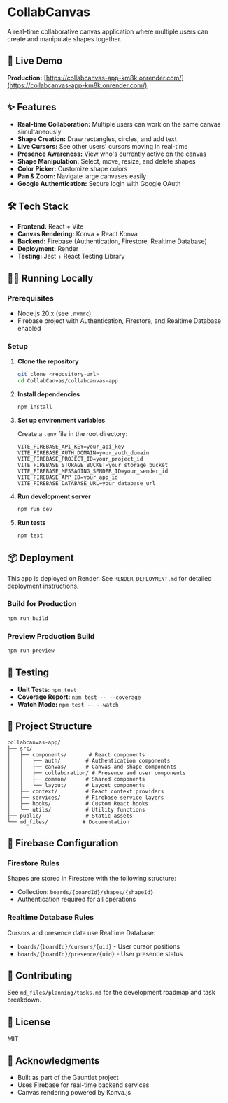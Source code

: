 # CollabCanvas

A real-time collaborative canvas application where multiple users can create and manipulate shapes together.

## 🚀 Live Demo

**Production:** [https://collabcanvas-app-km8k.onrender.com/](https://collabcanvas-app-km8k.onrender.com/)

## ✨ Features

- **Real-time Collaboration:** Multiple users can work on the same canvas simultaneously
- **Shape Creation:** Draw rectangles, circles, and add text
- **Live Cursors:** See other users' cursors moving in real-time
- **Presence Awareness:** View who's currently active on the canvas
- **Shape Manipulation:** Select, move, resize, and delete shapes
- **Color Picker:** Customize shape colors
- **Pan & Zoom:** Navigate large canvases easily
- **Google Authentication:** Secure login with Google OAuth

## 🛠️ Tech Stack

- **Frontend:** React + Vite
- **Canvas Rendering:** Konva + React Konva
- **Backend:** Firebase (Authentication, Firestore, Realtime Database)
- **Deployment:** Render
- **Testing:** Jest + React Testing Library

## 🏃‍♂️ Running Locally

### Prerequisites

- Node.js 20.x (see `.nvmrc`)
- Firebase project with Authentication, Firestore, and Realtime Database enabled

### Setup

1. **Clone the repository**
   ```bash
   git clone <repository-url>
   cd CollabCanvas/collabcanvas-app
   ```

2. **Install dependencies**
   ```bash
   npm install
   ```

3. **Set up environment variables**
   
   Create a `.env` file in the root directory:
   ```env
   VITE_FIREBASE_API_KEY=your_api_key
   VITE_FIREBASE_AUTH_DOMAIN=your_auth_domain
   VITE_FIREBASE_PROJECT_ID=your_project_id
   VITE_FIREBASE_STORAGE_BUCKET=your_storage_bucket
   VITE_FIREBASE_MESSAGING_SENDER_ID=your_sender_id
   VITE_FIREBASE_APP_ID=your_app_id
   VITE_FIREBASE_DATABASE_URL=your_database_url
   ```

4. **Run development server**
   ```bash
   npm run dev
   ```

5. **Run tests**
   ```bash
   npm test
   ```

## 📦 Deployment

This app is deployed on Render. See `RENDER_DEPLOYMENT.md` for detailed deployment instructions.

### Build for Production

```bash
npm run build
```

### Preview Production Build

```bash
npm run preview
```

## 🧪 Testing

- **Unit Tests:** `npm test`
- **Coverage Report:** `npm test -- --coverage`
- **Watch Mode:** `npm test -- --watch`

## 📁 Project Structure

```
collabcanvas-app/
├── src/
│   ├── components/       # React components
│   │   ├── auth/        # Authentication components
│   │   ├── canvas/      # Canvas and shape components
│   │   ├── collaboration/ # Presence and user components
│   │   ├── common/      # Shared components
│   │   └── layout/      # Layout components
│   ├── context/         # React context providers
│   ├── services/        # Firebase service layers
│   ├── hooks/           # Custom React hooks
│   └── utils/           # Utility functions
├── public/              # Static assets
└── md_files/           # Documentation
```

## 🔐 Firebase Configuration

### Firestore Rules

Shapes are stored in Firestore with the following structure:
- Collection: `boards/{boardId}/shapes/{shapeId}`
- Authentication required for all operations

### Realtime Database Rules

Cursors and presence data use Realtime Database:
- `boards/{boardId}/cursors/{uid}` - User cursor positions
- `boards/{boardId}/presence/{uid}` - User presence status

## 🤝 Contributing

See `md_files/planning/tasks.md` for the development roadmap and task breakdown.

## 📄 License

MIT

## 🙏 Acknowledgments

- Built as part of the Gauntlet project
- Uses Firebase for real-time backend services
- Canvas rendering powered by Konva.js

